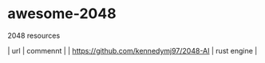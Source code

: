 # awesome-2048
2048 resources

| url | commennt |
| https://github.com/kennedymj97/2048-AI | rust engine |
